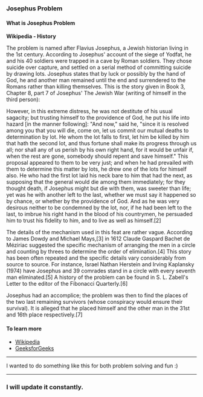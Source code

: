 <h3>Josephus Problem</h3>

<h4>What is <strong> Josephus Problem </strong></h4>

<strong>Wikipedia - History</strong>
<p>
The problem is named after Flavius Josephus, a Jewish historian living in the 1st century. According to Josephus' account of the siege of Yodfat, he and his 40 soldiers were trapped in a cave by Roman soldiers. They chose suicide over capture, and settled on a serial method of committing suicide by drawing lots. Josephus states that by luck or possibly by the hand of God, he and another man remained until the end and surrendered to the Romans rather than killing themselves. This is the story given in Book 3, Chapter 8, part 7 of Josephus' The Jewish War (writing of himself in the third person):
</p>
<p>
However, in this extreme distress, he was not destitute of his usual sagacity; but trusting himself to the providence of God, he put his life into hazard [in the manner following]: "And now," said he, "since it is resolved among you that you will die, come on, let us commit our mutual deaths to determination by lot. He whom the lot falls to first, let him be killed by him that hath the second lot, and thus fortune shall make its progress through us all; nor shall any of us perish by his own right hand, for it would be unfair if, when the rest are gone, somebody should repent and save himself." This proposal appeared to them to be very just; and when he had prevailed with them to determine this matter by lots, he drew one of the lots for himself also. He who had the first lot laid his neck bare to him that had the next, as supposing that the general would die among them immediately; for they thought death, if Josephus might but die with them, was sweeter than life; yet was he with another left to the last, whether we must say it happened so by chance, or whether by the providence of God. And as he was very desirous neither to be condemned by the lot, nor, if he had been left to the last, to imbrue his right hand in the blood of his countrymen, he persuaded him to trust his fidelity to him, and to live as well as himself.[2]
</p>
<p>
The details of the mechanism used in this feat are rather vague. According to James Dowdy and Michael Mays,[3] in 1612 Claude Gaspard Bachet de Méziriac suggested the specific mechanism of arranging the men in a circle and counting by threes to determine the order of elimination.[4] This story has been often repeated and the specific details vary considerably from source to source. For instance, Israel Nathan Herstein and Irving Kaplansky (1974) have Josephus and 39 comrades stand in a circle with every seventh man eliminated.[5] A history of the problem can be found in S. L. Zabell's Letter to the editor of the Fibonacci Quarterly.[6]
</p>
<p>
Josephus had an accomplice; the problem was then to find the places of the two last remaining survivors (whose conspiracy would ensure their survival). It is alleged that he placed himself and the other man in the 31st and 16th place respectively.[7]
</p>

<h4> To learn more </h4>
<ul>
  <li>
    <a href="https://en.wikipedia.org/wiki/Josephus_problem"> Wikipedia </a>
  </li>
  <li>
    <a href="https://www.geeksforgeeks.org/josephus-problem-set-1-a-on-solution/"> GeeksforGeeks </a>
  </li>
</ul>

<hr>

<p>
  I wanted to do something like this for both problem solving and fun :)
</p>
<hr>

<h3>
  I will update it constantly.
</h3>
